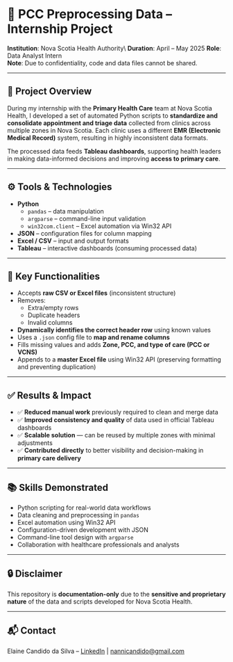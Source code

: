 # 🏥 PCC Preprocessing Data – Internship Project

**Institution**: Nova Scotia Health Authority\\
**Duration**: April – May 2025
**Role**: Data Analyst Intern  
**Note**: Due to confidentiality, code and data files cannot be shared.

---

## 📌 Project Overview

During my internship with the **Primary Health Care** team at Nova Scotia Health, I developed a set of automated Python scripts to **standardize and consolidate appointment and triage data** collected from clinics across multiple zones in Nova Scotia. Each clinic uses a different **EMR (Electronic Medical Record)** system, resulting in highly inconsistent data formats.

The processed data feeds **Tableau dashboards**, supporting health leaders in making data-informed decisions and improving **access to primary care**.

---

## ⚙️ Tools & Technologies

- **Python**
  - `pandas` – data manipulation
  - `argparse` – command-line input validation
  - `win32com.client` – Excel automation via Win32 API
- **JSON** – configuration files for column mapping
- **Excel / CSV** – input and output formats
- **Tableau** – interactive dashboards (consuming processed data)

---

## 🧠 Key Functionalities

- Accepts **raw CSV or Excel files** (inconsistent structure)
- Removes:
  - Extra/empty rows
  - Duplicate headers
  - Invalid columns
- **Dynamically identifies the correct header row** using known values
- Uses a `.json` config file to **map and rename columns**
- Fills missing values and adds **Zone, PCC, and type of care (PCC or VCNS)**
- Appends to a **master Excel file** using Win32 API (preserving formatting and preventing duplication)

---

## ✅ Results & Impact

- ✅ **Reduced manual work** previously required to clean and merge data
- ✅ **Improved consistency and quality** of data used in official Tableau dashboards
- ✅ **Scalable solution** — can be reused by multiple zones with minimal adjustments
- ✅ **Contributed directly** to better visibility and decision-making in **primary care delivery**

---

## 📚 Skills Demonstrated

- Python scripting for real-world data workflows
- Data cleaning and preprocessing in `pandas`
- Excel automation using Win32 API
- Configuration-driven development with JSON
- Command-line tool design with `argparse`
- Collaboration with healthcare professionals and analysts

---

## 🔒 Disclaimer

This repository is **documentation-only** due to the **sensitive and proprietary nature** of the data and scripts developed for Nova Scotia Health.

---

## 📬 Contact

Elaine Candido da Silva – [LinkedIn](https://www.linkedin.com/in/elaine-da-silva-candido/) | nannicandido@gmail.com
